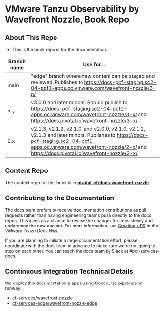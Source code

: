 # VMware Tanzu Observability by Wavefront Nozzle, Book Repo

## About This Repo

* This is the book repo is for the documentation.

| Branch name | Use for… |
|-------------| -------|
| main      | "edge" branch where new content can be staged and reviewed. Publishes to https://docs-pcf-staging.sc2-04-pcf1-apps.oc.vmware.com/wavefront-nozzle/3-n/ |
| 3.x         | v3.0.0 and later minors. Should publish to https://docs-pcf-staging.sc2-04-pcf1-apps.oc.vmware.com/wavefront-nozzle/3-x/ and https://docs.pivotal.io/wavefront-nozzle/3-x/ |
| 2.x        | v2.1.3, v2.1.2, v2.1.0, and v2.0.0, v2.1.0, v2.1.2, v2.1.3 and later minors. Publishes to https://docs-pcf-staging.sc2-04-pcf1-apps.oc.vmware.com/wavefront-nozzle/2-x/ and https://docs.pivotal.io/wavefront-nozzle/2-x/ |

## Content Repo

The content repo for this book is in [**pivotal-cf/docs-wavefront-nozzle**](https://github.com/pivotal-cf/docs-wavefront-nozzle).

## Contributing to the Documentation

The docs team prefers to receive documentation contributions as pull requests rather than having engineering teams push directly to the docs repos.
This gives us a chance to review the changes for consistency and understand the new content.
For more information, see [Creating a PR](https://docs-wiki.sc2-04-pcf1-apps.oc.vmware.com/wiki/external/create-pr.html)
in the _VMware Tanzu Docs Wiki._

If you are planning to initiate a large documentation effort, please coordinate with the docs team in advance to make sure we're not going to step on each other.
You can reach the docs team by Slack at #pcf-services-docs.


## Continuous Integration Technical Details

We deploy this documentation a apps using Concourse pipelines on runway:

* [cf-services/wavefront-nozzle](https://runway-ci.eng.vmware.com/teams/mapbu-docs/pipelines/cf-services?group=wavefront-nozzle)
* [cf-services-edge/wavefront-nozzle-edge](https://runway-ci.eng.vmware.com/teams/mapbu-docs/pipelines/cf-services-edge?group=wavefront-nozzle-edge)

